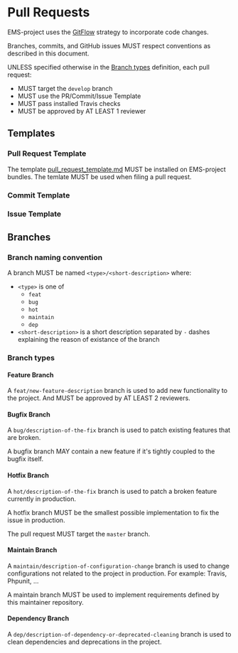 # Pull Requests
EMS-project uses the [GitFlow](https://www.atlassian.com/git/tutorials/comparing-workflows/gitflow-workflow) strategy to incorporate code changes.

Branches, commits, and GitHub issues MUST respect conventions as described in this document.

UNLESS specified otherwise in the [Branch types](#branch-types) definition, each pull request:
* MUST target the `develop` branch
* MUST use the PR/Commit/Issue Template
* MUST pass installed Travis checks
* MUST be approved by AT LEAST 1 reviewer

## Templates
### Pull Request Template
The template [pull_request_template.md](../master/templates/.github/pull_request_template.md) MUST be installed on EMS-project bundles. The temlate MUST be used when filing a pull request.

### Commit Template

### Issue Template


## Branches
### Branch naming convention
A branch MUST be named `<type>/<short-description>` where:
* `<type>` is one of
   * `feat`
   * `bug`
   * `hot`
   * `maintain`
   * `dep`
* `<short-description>` is a short description separated by `-` dashes explaining the reason of existance of the branch

### Branch types <a name="branch-types"/>

#### Feature Branch
A `feat/new-feature-description` branch is used to add new functionality to the project. And MUST be approved by AT LEAST 2 reviewers.

#### Bugfix Branch
A `bug/description-of-the-fix` branch is used to patch existing features that are broken.

A bugfix branch MAY contain a new feature if it's tightly coupled to the bugfix itself.

#### Hotfix Branch
A `hot/description-of-the-fix` branch is used to patch a broken feature currently in production.

A hotfix branch MUST be the smallest possible implementation to fix the issue in production.

The pull request MUST target the `master` branch.

#### Maintain Branch
A `maintain/description-of-configuration-change` branch is used to change configurations not related to the project in production. For example: Travis, Phpunit, ...

A maintain branch MUST be used to implement requirements defined by this maintainer repository.

#### Dependency Branch
A `dep/description-of-dependency-or-deprecated-cleaning` branch is used to clean dependencies and deprecations in the project.